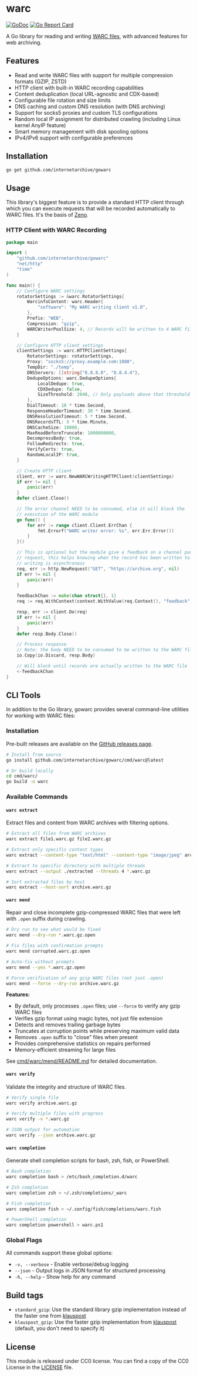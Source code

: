 # warc

[![GoDoc](https://godoc.org/github.com/internetarchive/gowarc?status.svg)](https://godoc.org/github.com/internetarchive/gowarc)
[![Go Report Card](https://goreportcard.com/badge/github.com/internetarchive/gowarc)](https://goreportcard.com/report/github.com/internetarchive/gowarc)

A Go library for reading and writing [WARC files](https://iipc.github.io/warc-specifications/), with advanced features for web archiving.

## Features

- Read and write WARC files with support for multiple compression formats (GZIP, ZSTD)
- HTTP client with built-in WARC recording capabilities
- Content deduplication (local URL-agnostic and CDX-based)
- Configurable file rotation and size limits
- DNS caching and custom DNS resolution (with DNS archiving)
- Support for socks5 proxies and custom TLS configurations
- Random local IP assignment for distributed crawling (including Linux kernel AnyIP feature)
- Smart memory management with disk spooling options
- IPv4/IPv6 support with configurable preferences

## Installation

```bash
go get github.com/internetarchive/gowarc
```

## Usage

This library's biggest feature is to provide a standard HTTP client through which you can execute requests that will be recorded automatically to WARC files. It's the basis of [Zeno](https://github.com/internetarchive/Zeno).

### HTTP Client with WARC Recording

```go
package main

import (
    "github.com/internetarchive/gowarc"
    "net/http"
    "time"
)

func main() {
    // Configure WARC settings
    rotatorSettings := &warc.RotatorSettings{
        WarcinfoContent: warc.Header{
            "software": "My WARC writing client v1.0",
        },
        Prefix: "WEB",
        Compression: "gzip",
        WARCWriterPoolSize: 4, // Records will be written to 4 WARC files in parallel, it helps maximize the disk IO on some hardware. To be noted, even if we have multiple WARC writers, WARCs are ALWAYS written by pair in the same file. (req/resp pair)
    }

    // Configure HTTP client settings
    clientSettings := warc.HTTPClientSettings{
        RotatorSettings: rotatorSettings,
        Proxy: "socks5://proxy.example.com:1080",
        TempDir: "./temp",
        DNSServers: []string{"8.8.8.8", "8.8.4.4"},
        DedupeOptions: warc.DedupeOptions{
            LocalDedupe: true,
            CDXDedupe: false,
            SizeThreshold: 2048, // Only payloads above that threshold will be deduped
        },
        DialTimeout: 10 * time.Second,
        ResponseHeaderTimeout: 30 * time.Second,
        DNSResolutionTimeout: 5 * time.Second,
        DNSRecordsTTL: 5 * time.Minute,
        DNSCacheSize: 10000,
        MaxReadBeforeTruncate: 1000000000,
        DecompressBody: true,
        FollowRedirects: true,
        VerifyCerts: true,
        RandomLocalIP: true,
    }

    // Create HTTP client
    client, err := warc.NewWARCWritingHTTPClient(clientSettings)
    if err != nil {
        panic(err)
    }
    defer client.Close()

    // The error channel NEED to be consumed, else it will block the
    // execution of the WARC module
    go func() {
		for err := range client.Client.ErrChan {
			fmt.Errorf("WARC writer error: %s", err.Err.Error())
		}
	}()

    // This is optional but the module give a feedback on a channel passed as context value "feedback" to the
    // request, this helps knowing when the record has been written to disk. If this is not used, the WARC
    // writing is asynchronous
	req, err := http.NewRequest("GET", "https://archive.org", nil)
	if err != nil {
		panic(err)
	}

    feedbackChan := make(chan struct{}, 1)
	req := req.WithContext(context.WithValue(req.Context(), "feedback", feedbackChan))

    resp, err := client.Do(req)
    if err != nil {
        panic(err)
    }
    defer resp.Body.Close()

    // Process response
    // Note: the body NEED to be consumed to be written to the WARC file.
    io.Copy(io.Discard, resp.Body)

    // Will block until records are actually written to the WARC file
    <-feedbackChan
}
```

## CLI Tools

In addition to the Go library, gowarc provides several command-line utilities for working with WARC files:

### Installation

Pre-built releases are available on the [GitHub releases page](https://github.com/internetarchive/gowarc/releases).

```bash
# Install from source
go install github.com/internetarchive/gowarc/cmd/warc@latest

# Or build locally
cd cmd/warc/
go build -o warc
```

### Available Commands

#### `warc extract`
Extract files and content from WARC archives with filtering options.

```bash
# Extract all files from WARC archives
warc extract file1.warc.gz file2.warc.gz

# Extract only specific content types
warc extract --content-type "text/html" --content-type "image/jpeg" archive.warc.gz

# Extract to specific directory with multiple threads  
warc extract --output ./extracted --threads 4 *.warc.gz

# Sort extracted files by host
warc extract --host-sort archive.warc.gz
```

#### `warc mend` 
Repair and close incomplete gzip-compressed WARC files that were left with `.open` suffix during crawling.

```bash
# Dry run to see what would be fixed
warc mend --dry-run *.warc.gz.open

# Fix files with confirmation prompts  
warc mend corrupted.warc.gz.open

# Auto-fix without prompts
warc mend --yes *.warc.gz.open

# Force verification of any gzip WARC files (not just .open)
warc mend --force --dry-run archive.warc.gz
```

**Features:**
- By default, only processes `.open` files; use `--force` to verify any gzip WARC files
- Verifies gzip format using magic bytes, not just file extension
- Detects and removes trailing garbage bytes
- Truncates at corruption points while preserving maximum valid data  
- Removes `.open` suffix to "close" files when present
- Provides comprehensive statistics on repairs performed
- Memory-efficient streaming for large files

See [cmd/warc/mend/README.md](cmd/warc/mend/README.md) for detailed documentation.

#### `warc verify`
Validate the integrity and structure of WARC files.

```bash
# Verify single file
warc verify archive.warc.gz

# Verify multiple files with progress
warc verify -v *.warc.gz

# JSON output for automation
warc verify --json archive.warc.gz
```

#### `warc completion`
Generate shell completion scripts for bash, zsh, fish, or PowerShell.

```bash
# Bash completion
warc completion bash > /etc/bash_completion.d/warc

# Zsh completion
warc completion zsh > ~/.zsh/completions/_warc

# Fish completion
warc completion fish > ~/.config/fish/completions/warc.fish

# PowerShell completion
warc completion powershell > warc.ps1
```

### Global Flags

All commands support these global options:

- `-v, --verbose` - Enable verbose/debug logging
- `--json` - Output logs in JSON format for structured processing
- `-h, --help` - Show help for any command

## Build tags

- `standard_gzip`: Use the standard library gzip implementation instead of the faster one from [klauspost](https://github.com/klauspost/compress)
- `klauspost_gzip`: Use the faster gzip implementation from [klauspost](https://github.com/klauspost/compress) (default, you don't need to specify it)

## License

This module is released under CC0 license.
You can find a copy of the CC0 License in the [LICENSE](./LICENSE) file.
